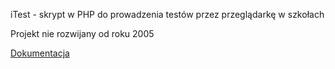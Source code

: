 iTest - skrypt w PHP do prowadzenia testów przez przeglądarkę w szkołach

Projekt nie rozwijany od roku 2005


[Dokumentacja](docs.htm)
